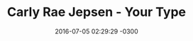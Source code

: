 ---
layout: post
title: "Carly Rae Jepsen - Your Type"
date: 2016-07-05 02:29:29 -0300
tags: [Carly Rae Jepsen]
video_id: UlFMVzo9zuE
---